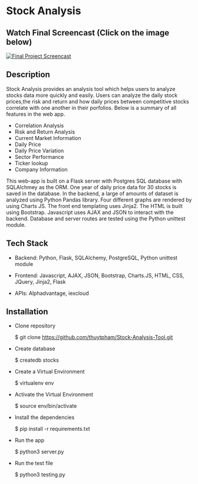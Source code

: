 # Stock Analysis 

## Watch Final Screencast (Click on the image below)


[![Final Project Screencast](https://i.imgur.com/1aLX0P8.png)](https://youtu.be/wwDwdlkuKfA)


## Description
Stock Analysis provides an analysis tool which helps users to analyze stocks data more quickly and easily. Users can analyze the daily stock prices,the risk and return and how daily prices between competitive stocks correlate with one another in their porfolios. Below is a summary of all features in the web app. 

- Correlation Analysis 
- Risk and Return Analysis 
- Current Market Information
- Daily Price
- Daily Price Variation
- Sector Performance
- Ticker lookup
- Company Information 

This web-app is built on a Flask server with Postgres SQL database with SQLAlchmey as the ORM. One year of daily price data for 30 stocks is saved in the database. In the backend, a large of amounts of dataset is analyzed using Python Pandas library. Four different graphs are rendered by using Charts JS. The front end templating uses Jinja2. The HTML is built using Bootstrap. Javascript uses AJAX and JSON to interact with the backend. Database and server routes are tested using the Python unittest module. 

## Tech Stack 

- Backend: Python, Flask, SQLAlchemy, PostgreSQL, Python unittest module 

- Frontend: Javascript, AJAX, JSON, Bootstrap, Charts.JS, HTML, CSS, JQuery, Jinja2, Flask 

- APIs: Alphadvantage, iexcloud 


## Installation 

- Clone repository 

    $ git clone https://github.com/thuytpham/Stock-Analysis-Tool.git

- Create database

    $ createdb stocks

- Create a Virtual Environment 

    $ virtualenv env

- Activate the Virtual Environment 

    $ source env/bin/activate

- Install the dependencies 

    $ pip install -r requirements.txt

- Run the app

    $ python3 server.py 

- Run the test file
    
    $ python3 testing.py 
